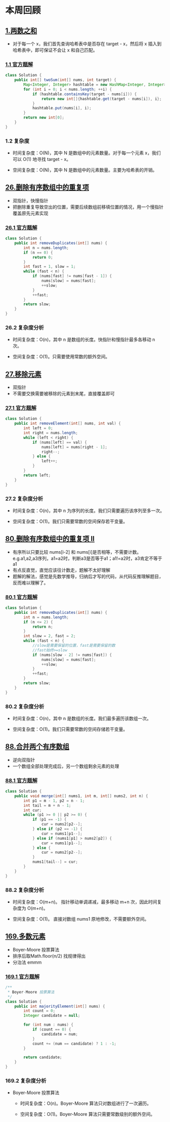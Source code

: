 # 本周回顾


## [1.两数之和](../../Problems/1两数之和.md)
- 对于每一个 x，我们首先查询哈希表中是否存在 target - x，然后将 x 插入到哈希表中，即可保证不会让 x 和自己匹配。  

### [1.1 官方题解](https://leetcode.cn/problems/two-sum/solutions/434597/liang-shu-zhi-he-by-leetcode-solution/)

```java
class Solution {
    public int[] twoSum(int[] nums, int target) {
        Map<Integer, Integer> hashtable = new HashMap<Integer, Integer>();
        for (int i = 0; i < nums.length; ++i) {
            if (hashtable.containsKey(target - nums[i])) {
                return new int[]{hashtable.get(target - nums[i]), i};
            }
            hashtable.put(nums[i], i);
        }
        return new int[0];
    }
}
```
### 1.2 复杂度
- 时间复杂度：O(N)，其中 N 是数组中的元素数量。对于每一个元素 x，我们可以 O(1) 地寻找 target - x。

- 空间复杂度：O(N)，其中 N 是数组中的元素数量。主要为哈希表的开销。

## [26.删除有序数组中的重复项](../../Problems/26删除有序数组中的重复项.md)
- 双指针，快慢指针
- 把删除重复导致空出的位置，需要后续数组前移填位置的情况，用一个慢指针覆盖原先元素实现

### [26.1 官方题解](https://leetcode.cn/problems/remove-duplicates-from-sorted-array/solutions/728105/shan-chu-pai-xu-shu-zu-zhong-de-zhong-fu-tudo/?envType=study-plan-v2&envId=top-interview-150)

```java
class Solution {
    public int removeDuplicates(int[] nums) {
        int n = nums.length;
        if (n == 0) {
            return 0;
        }
        int fast = 1, slow = 1;
        while (fast < n) {
            if (nums[fast] != nums[fast - 1]) {
                nums[slow] = nums[fast];
                ++slow;
            }
            ++fast;
        }
        return slow;
    }
}
```
### 26.2 复杂度分析

- 时间复杂度：O(n)，其中 n 是数组的长度。快指针和慢指针最多各移动 n 次。

- 空间复杂度：O(1)。只需要使用常数的额外空间。

## [27.移除元素](../../Problems/27移除元素.md)
- 双指针
- 不需要交换需要被移除的元素到末尾，直接覆盖即可  
### [27.1 官方题解](https://leetcode.cn/problems/remove-element/solutions/730203/yi-chu-yuan-su-by-leetcode-solution-svxi/?envType=study-plan-v2&envId=top-interview-150)

```java
class Solution {
    public int removeElement(int[] nums, int val) {
        int left = 0;
        int right = nums.length;
        while (left < right) {
            if (nums[left] == val) {
                nums[left] = nums[right - 1];
                right--;
            } else {
                left++;
            }
        }
        return left;
    }
}
```
### 27.2 复杂度分析

- 时间复杂度：O(n)，其中 n 为序列的长度。我们只需要遍历该序列至多一次。

- 空间复杂度：O(1)。我们只需要常数的空间保存若干变量。


## [80.删除有序数组中的重复项 II](../../Problems/80删除有序数组中的重复项II.md)

- 有序所以只要比较 nums[i-2] 和 nums[i]是否相等，不需要计数。e.g.a1,a2,a3序列，a1=a2时，判断a3是否等于a1；a1!=a2时，a3肯定不等于a1
- 有点反直觉，直觉应该往计数走，题解不太好理解
- 题解的解法，感觉是先数学推导，归纳后才写的代码，从代码反推理解题目，反而难以理解了。
### [80.1 官方题解](https://leetcode.cn/problems/remove-duplicates-from-sorted-array-ii/solutions/702644/shan-chu-pai-xu-shu-zu-zhong-de-zhong-fu-yec2/?envType=study-plan-v2&envId=top-interview-150)
```java
class Solution {
    public int removeDuplicates(int[] nums) {
        int n = nums.length;
        if (n <= 2) {
            return n;
        }
        int slow = 2, fast = 2;
        while (fast < n) {
            //slow是需要保留的位置，fast是需要保留的数
            //fast始终>=slow 
            if (nums[slow - 2] != nums[fast]) {
                nums[slow] = nums[fast];
                ++slow;
            }
            ++fast;
        }
        return slow;
    }
}
```
### 80.2 复杂度分析
- 时间复杂度：O(n)，其中 n 是数组的长度。我们最多遍历该数组一次。

- 空间复杂度：O(1)。我们只需要常数的空间存储若干变量。

## [88.合并两个有序数组](../../Problems/88合并两个有序数组.md)
- 逆向双指针
- 一个数组全部处理完成后，另一个数组剩余元素的处理
### [88.1 官方题解](https://leetcode.cn/problems/merge-sorted-array/solutions/666608/he-bing-liang-ge-you-xu-shu-zu-by-leetco-rrb0/?envType=study-plan-v2&envId=top-interview-150)

```java
class Solution {
    public void merge(int[] nums1, int m, int[] nums2, int n) {
        int p1 = m - 1, p2 = n - 1;
        int tail = m + n - 1;
        int cur;
        while (p1 >= 0 || p2 >= 0) {
            if (p1 == -1) {
                cur = nums2[p2--];
            } else if (p2 == -1) {
                cur = nums1[p1--];
            } else if (nums1[p1] > nums2[p2]) {
                cur = nums1[p1--];
            } else {
                cur = nums2[p2--];
            }
            nums1[tail--] = cur;
        }
    }
}
```
### 88.2 复杂度分析

- 时间复杂度：O(m+n)。 指针移动单调递减，最多移动 m+n 次，因此时间复杂度为 O(m+n)。

- 空间复杂度：O(1)。 直接对数组 nums1 原地修改，不需要额外空间。

## [169.多数元素](../../Problems/169多数元素.md)
- Boyer-Moore 投票算法
- 排序后取Math.floor(n/2) 找规律得出
- 分治法 emmm
### [169.1 官方题解](https://leetcode.cn/problems/majority-element/solutions/146074/duo-shu-yuan-su-by-leetcode-solution/?envType=study-plan-v2&envId=top-interview-150)
```java
/**
 * Boyer-Moore 投票算法 
 */
class Solution {
    public int majorityElement(int[] nums) {
        int count = 0;
        Integer candidate = null;

        for (int num : nums) {
            if (count == 0) {
                candidate = num;
            }
            count += (num == candidate) ? 1 : -1;
        }

        return candidate;
    }
}

```
### 169.2 复杂度分析
- Boyer-Moore 投票算法  
  - 时间复杂度：O(n)。Boyer-Moore 算法只对数组进行了一次遍历。

  -  空间复杂度：O(1)。Boyer-Moore 算法只需要常数级别的额外空间。




